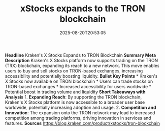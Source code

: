﻿---
title: "xStocks expands to the TRON blockchain"
date: "2025-08-20T20:53:05"
category: "Markets"
summary: ""
slug: "xstocks expands to the tron blockchain"
source_urls:
  - "https://blog.kraken.com/product/xstocks/tron-blockchain"
seo:
  title: "xStocks expands to the TRON blockchain | Hash n Hedge"
  description: ""
  keywords: ["news", "markets", "brief"]
---
**Headline** Kraken's X Stocks Expands to TRON Blockchain  **Summary Meta Description** Kraken's X Stocks platform now supports trading on the TRON (TRX) blockchain, expanding its reach to a new network. This move enables users to buy and sell stocks on TRON-based exchanges, increasing accessibility and potentially boosting liquidity.  **Bullet Key Points**  * Kraken's X Stocks now available on TRON blockchain * Users can trade stocks on TRON-based exchanges * Increased accessibility for users worldwide * Potential boost in trading volume and liquidity  **Short Takeaways with Analysis**  1. **Expanding Reach**: By supporting the TRON blockchain, Kraken's X Stocks platform is now accessible to a broader user base worldwide, potentially increasing adoption and usage. 2. **Competition and Innovation**: The expansion onto the TRON network may lead to increased competition among trading platforms, driving innovation in services and features.  **Sources** https://blog.kraken.com/product/xstocks/tron-blockchain 
